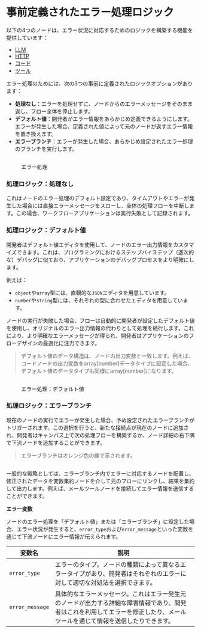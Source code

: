 # 事前定義されたエラー処理ロジック

以下の4つのノードは、エラー状況に対応するためのロジックを構築する機能を提供しています：

* [LLM](../node/llm.md)
* [HTTP](../node/http-request.md)
* [コード](../node/code.md)
* [ツール](../node/tools.md)

エラー処理のためには、次の3つの事前に定義されたロジックオプションがあります：

* **処理なし**：エラーを処理せずに、ノードからのエラーメッセージをそのまま返し、フロー全体を停止します。
* **デフォルト値**：開発者がエラー情報をあらかじめ定義できるようにします。エラーが発生した場合、定義された値によって元のノードが返すエラー情報を置き換えます。
* **エラーブランチ**：エラーが発生した場合、あらかじめ設定されたエラー処理のブランチを実行します。

<figure><img src="https://assets-docs.dify.ai/2024/12/6e2655949889d4d162945d840d698649.png" alt=""><figcaption><p>エラー処理</p></figcaption></figure>

### 処理ロジック：処理なし

これはノードのエラー処理のデフォルト設定であり、タイムアウトやエラーが発生した場合には直接エラーメッセージをスローし、全体の処理フローを中断します。この場合、ワークフローアプリケーションは実行失敗として記録されます。

### 処理ロジック：デフォルト値

開発者はデフォルト値エディタを使用して、ノードのエラー出力情報をカスタマイズできます。これは、プログラミングにおけるステップバイステップ（逐次的な）デバッグに似ており、アプリケーションのデバッグプロセスをより明確にします。

例えば：
* `object`や`array`型には、直観的な`JSON`エディタを用意しています。
* `number`や`string`型には、それぞれの型に合わせたエディタを用意しています。

ノードの実行が失敗した場合、フローは自動的に開発者が設定したデフォルト値を使用し、オリジナルのエラー出力情報の代わりとして処理を続行します。これにより、より明確なエラーメッセージが得られ、開発者はアプリケーションのフローデザインの最適化に注力できます。

> デフォルト値のデータ構造は、ノードの出力変数と一致します。例えば、コードノードの出力変数をarray[number]データタイプに設定した場合、デフォルト値のデータタイプも同様にarray[number]になります。

<figure><img src="https://assets-docs.dify.ai/2024/12/e9e5e757090679243e0c9976093c7e6c.png" alt=""><figcaption><p>エラー処理：デフォルト値</p></figcaption></figure>

### 処理ロジック：エラーブランチ

現在のノードの実行でエラーが発生した場合、予め設定されたエラーブランチがトリガーされます。この選択を行うと、新たな接続点が現在のノードに追加され、開発者はキャンバス上で次の処理フローを構築するか、ノード詳細の右下隅で下流ノードを追加することができます。

> エラーブランチはオレンジ色の線で示されます。

<figure><img src="https://assets-docs.dify.ai/2024/12/e5ea1af947818bd9e27cab3042c1c4f3.png" alt=""><figcaption></figcaption></figure>

一般的な戦略としては、エラーブランチ内でエラーに対応するノードを配置し、修正されたデータを変数集約ノードを介して元のフローにリンクし、結果を集約して出力します。例えば、メールツールノードを接続してエラー情報を送信することができます。

**エラー変数**

ノードのエラー処理を「デフォルト値」または「エラーブランチ」に設定した場合、エラー状況が発生すると、`error_type`および`error_message`といった変数を通じて下流ノードにエラー情報が伝えられます。

<table>
  <thead>
    <tr>
      <th>変数名</th>
      <th>説明</th>
    </tr>
  </thead>
  <tbody>
    <tr>
      <td><code>error_type</code></td>
      <td>エラーのタイプ。ノードの種類によって異なるエラータイプがあり、開発者はそれぞれのエラーに対して適切な対処法を選択できます。</td>
    </tr>
    <tr>
      <td><code>error_message</code></td>
      <td>具体的なエラーメッセージ。これはエラー発生元のノードが出力する詳細な障害情報であり、開発者はこれを利用してエラーを修正したり、メールツールを通じて情報を送信したりできます。</td>
    </tr>
  </tbody>
</table>